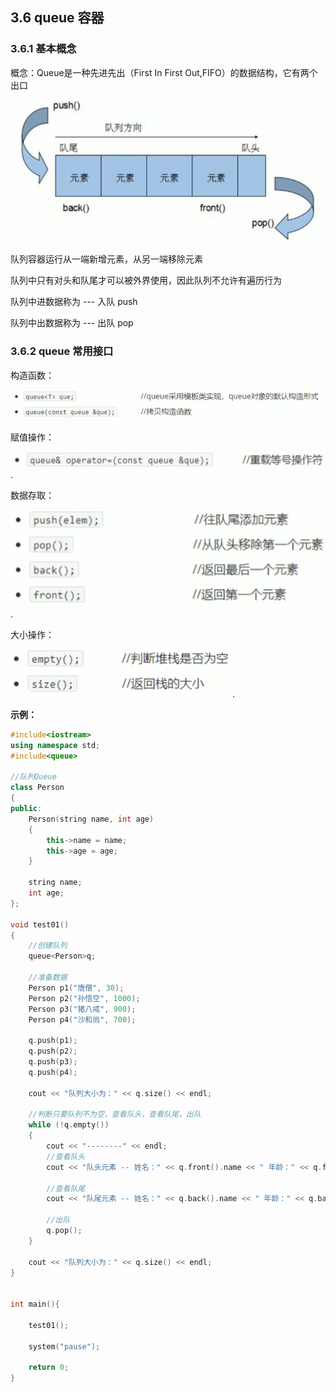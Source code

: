 ## 3.6 queue 容器

### 3.6.1 基本概念

概念：Queue是一种先进先出（First In First Out,FIFO）的数据结构，它有两个出口

<img src="图片/image-20221019171142540.png" alt="image-20221019171142540" style="zoom:80%;" />

队列容器运行从一端新增元素，从另一端移除元素

队列中只有对头和队尾才可以被外界使用，因此队列不允许有遍历行为

队列中进数据称为 --- 入队 push

队列中出数据称为 --- 出队 pop

### 3.6.2 queue 常用接口

构造函数：

![image-20221019171809407](图片/image-20221019171809407.png)

赋值操作：

![image-20221019171819323](图片/image-20221019171819323.png).

数据存取：

![image-20221019171856865](图片/image-20221019171856865.png).

大小操作：

![image-20221019171905883](图片/image-20221019171905883.png).

**示例：**

```c++
#include<iostream>
using namespace std;
#include<queue>

//队列Queue
class Person
{
public:
	Person(string name, int age)
	{
		this->name = name;
		this->age = age;
	}

	string name;
	int age;
};

void test01()
{
	//创建队列
	queue<Person>q;

	//准备数据
	Person p1("唐僧", 30);
	Person p2("孙悟空", 1000);
	Person p3("猪八戒", 900);
	Person p4("沙和尚", 700);

	q.push(p1);
	q.push(p2);
	q.push(p3);
	q.push(p4);

	cout << "队列大小为：" << q.size() << endl;

	//判断只要队列不为空，查看队头，查看队尾，出队
	while (!q.empty())
	{
		cout << "--------" << endl;
		//查看队头
		cout << "队头元素 -- 姓名：" << q.front().name << " 年龄：" << q.front().age << endl;

		//查看队尾
		cout << "队尾元素 -- 姓名：" << q.back().name << " 年龄：" << q.back().age << endl;

		//出队
		q.pop();
	}

	cout << "队列大小为：" << q.size() << endl;
}


int main(){
	
	test01();
	
	system("pause");
	
	return 0;
}
```

